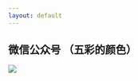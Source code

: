 ```yaml
---
layout: default
---
```




## 微信公众号 （五彩的颜色）

   ![](![](http://cdn-blog.jetbrains.org.cn/20200113165435-OxFhFq.jpg))




